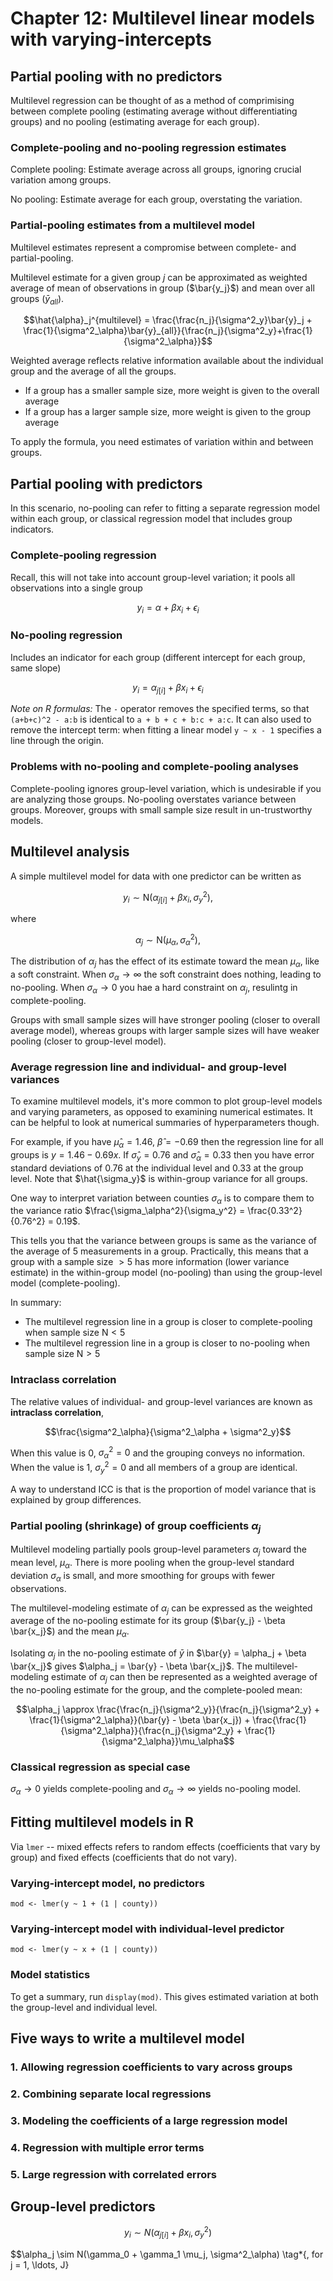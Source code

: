 # Chapter 12: Multilevel linear models with varying-intercepts

## Partial pooling with no predictors

Multilevel regression can be thought of as a method of comprimising between complete pooling (estimating average  without differentiating groups) and no pooling (estimating average for each group).


### Complete-pooling and no-pooling regression estimates 

Complete pooling: Estimate average across all groups, ignoring crucial variation among groups.

No pooling: Estimate average for each group, overstating the variation.


### Partial-pooling estimates from a multilevel model

Multilevel estimates represent a compromise between complete- and partial-pooling. 

Multilevel estimate for a given group $j$ can be approximated as weighted average of mean of observations in group ($\bar{y_j}$) and mean over all groups ($\bar{y}_{all}$).

$$\hat{\alpha}_j^{multilevel} = \frac{\frac{n_j}{\sigma^2_y}\bar{y}_j + \frac{1}{\sigma^2_\alpha}\bar{y}_{all}}{\frac{n_j}{\sigma^2_y}+\frac{1}{\sigma^2_\alpha}}$$

Weighted average reflects relative information available about the individual group and the average of all the groups.

- If a group has a smaller sample size, more weight is given to the overall average 
- If a group has a larger sample size, more weight is given to the group average

To apply the formula, you need estimates of variation within and between groups.

## Partial pooling with predictors

In this scenario, no-pooling can refer to fitting a separate regression model within each group, or classical regression model that includes group indicators.

### Complete-pooling regression

Recall, this will not take into account group-level variation; it pools all observations into a single group

$$ y_i = \alpha + \beta x_i + \epsilon_i $$

### No-pooling regression

Includes an indicator for each group (different intercept for each group, same slope) 

$$y_i = \alpha_{j[i]} + \beta x_i + \epsilon_i$$

_Note on R formulas:_ The `-` operator removes the specified terms, so that `(a+b+c)^2 - a:b` is identical to `a + b + c + b:c + a:c`. It can also used to remove the intercept term: when fitting a linear model `y ~ x - 1` specifies a line through the origin. 

### Problems with no-pooling and complete-pooling analyses

Complete-pooling ignores group-level variation, which is undesirable if you are analyzing those groups. No-pooling overstates variance between groups. Moreover, groups with small sample size result in un-trustworthy models.

## Multilevel analysis

A simple multilevel model for data with one predictor can be written as

$$ y_i \sim \text{N}(\alpha_{j[i]} + \beta x_i, \sigma^2_y), \tag*{for i = 1, \ldots, n}$$

where

$$ \alpha_j \sim \text{N}(\mu_\alpha, \sigma^2_\alpha), \tag*{for j = 1, \ldots, n}$$

The distribution of $\alpha_j$ has the effect of its estimate toward the mean $\mu_\alpha$, like a soft constraint. When $\sigma_\alpha \rightarrow \infty$ the soft constraint does nothing, leading to no-pooling. When $\sigma_\alpha \rightarrow 0$ you hae a hard constraint on $\alpha_j$, resulintg in complete-pooling.

Groups with small sample sizes will have stronger pooling (closer to overall average model), whereas groups with larger sample sizes will have weaker pooling (closer to group-level model). 

### Average regression line and individual- and group-level variances

To examine multilevel models, it's more common to plot group-level models and varying parameters, as opposed to examining numerical estimates. It can be helpful to look at numerical summaries of hyperparameters though.

For example, if you have $\hat{\mu}_\alpha = 1.46$, $\hat\beta = -0.69$ then the regression line for all groups is $y=1.46-0.69x$. If $\hat\sigma_y = 0.76$ and $\hat\sigma_\alpha = 0.33$ then you have error standard deviations of 0.76 at the individual level and 0.33 at the group level. Note that $\hat{\sigma_y}$ is within-group variance for all groups.

One way to interpret variation between counties $\sigma_\alpha$ is to compare them to the variance ratio $\frac{\sigma_\alpha^2}{\sigma_y^2} = \frac{0.33^2}{0.76^2} = 0.19$. 

This tells you that the variance between groups is same as the variance of the average of 5 measurements in a group. Practically, this means that a group with a sample size $>5$ has more information (lower variance estimate) in the within-group model (no-pooling) than using the group-level model (complete-pooling). 

In summary: 

- The multilevel regression line in a group is closer to complete-pooling when sample size $\text{N} < 5$
- The multilevel regression line in a group is closer to no-pooling when sample size $\text{N} > 5$

### Intraclass correlation

The relative values of individual- and group-level variances are known as **intraclass correlation**,

$$\frac{\sigma^2_\alpha}{\sigma^2_\alpha + \sigma^2_y}$$

When this value is 0, $\sigma^2_\alpha = 0$ and the grouping conveys no information. When the value is 1, $\sigma^2_y = 0$ and all members of a group are identical. 

A way to understand ICC is that is the proportion of model variance that is explained by group differences.

### Partial pooling (shrinkage) of group coefficients $\alpha_j$

Multilevel modeling partially pools group-level parameters $\alpha_j$ toward the mean level, $\mu_\alpha$. There is more pooling when the group-level standard deviation $\sigma_\alpha$ is small, and more smoothing for groups with fewer observations.

The multilevel-modeling estimate of $\alpha_j$ can be expressed as the weighted average of the no-pooling estimate for its group ($\bar{y_j} - \beta \bar{x_j}$) and the mean $\mu_\alpha$. 

Isolating $\alpha_j$ in the no-pooling estimate of $\bar{y}$ in $\bar{y} = \alpha_j + \beta \bar{x_j}$ gives $\alpha_j = \bar{y} - \beta \bar{x_j}$. The multilevel-modeling estimate of $\alpha_j$ can then be represented as a weighted average of the no-pooling estimate for the group, and the complete-pooled mean:

$$\alpha_j \approx \frac{\frac{n_j}{\sigma^2_y}}{\frac{n_j}{\sigma^2_y} + \frac{1}{\sigma^2_\alpha}}(\bar{y} - \beta \bar{x_j}) + \frac{\frac{1}{\sigma^2_\alpha}}{\frac{n_j}{\sigma^2_y} + \frac{1}{\sigma^2_\alpha}}\mu_\alpha$$

### Classical regression as special case

$\sigma_\alpha \rightarrow 0$ yields complete-pooling and $\sigma_\alpha \rightarrow \infty$ yields no-pooling model.

## Fitting multilevel models in R

Via `lmer` -- mixed effects refers to random effects (coefficients that vary by group) and fixed effects (coefficients that do not vary).

### Varying-intercept model,  no predictors

`mod <- lmer(y ~ 1 + (1 | county))`

### Varying-intercept model with individual-level predictor

`mod <- lmer(y ~ x + (1 | county))`

### Model statistics

To get a summary, run `display(mod)`. This gives estimated variation at both the group-level and individual level. 

###

## Five ways to write a multilevel model

### 1. Allowing regression coefficients to vary across groups

### 2. Combining separate local regressions

### 3. Modeling the coefficients of a large regression model

### 4. Regression with multiple error terms

### 5. Large regression with correlated errors


## Group-level predictors

$$y_i \sim N(\alpha_{j[i]} + \beta x_i, \sigma^2_y) \tag*{, for i = 1, \ldots, n}$$

$$\alpha_j \sim N(\gamma_0 + \gamma_1 \mu_j, \sigma^2_\alpha) \tag*{, for j = 1, \ldots, J}